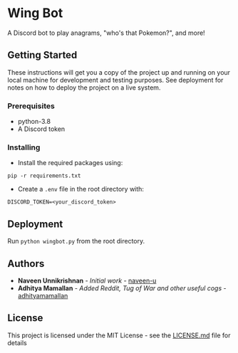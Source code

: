# Wing Bot

A Discord bot to play anagrams, "who's that Pokemon?", and more!

## Getting Started

These instructions will get you a copy of the project up and running on your local machine for development and testing purposes. See deployment for notes on how to deploy the project on a live system.

### Prerequisites

- python-3.8
- A Discord token


### Installing

- Install the required packages using:

```
pip -r requirements.txt
```

- Create a `.env` file in the root directory with:
```
DISCORD_TOKEN=<your_discord_token>
``` 

## Deployment

Run `python wingbot.py` from the root directory. 

## Authors

* **Naveen Unnikrishnan** - *Initial work* - [naveen-u](https://github.com/naveen-u)
* **Adhitya Mamallan** - *Added Reddit, Tug of War and other useful cogs* - [adhityamamallan](https://github.com/adhityamamallan)


## License

This project is licensed under the MIT License - see the [LICENSE.md](LICENSE.md) file for details
